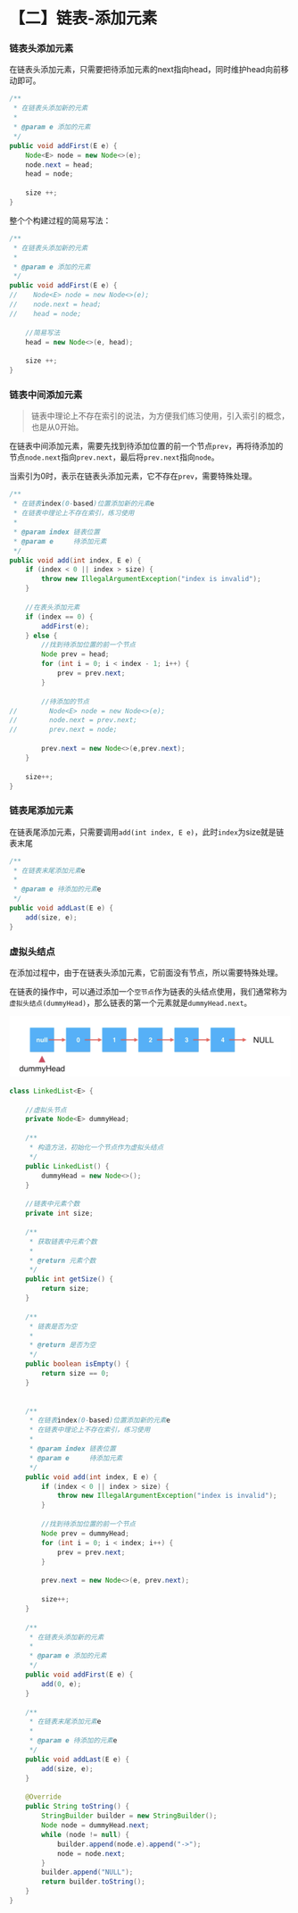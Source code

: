 # 【二】链表-添加元素

### 链表头添加元素

在链表头添加元素，只需要把待添加元素的next指向head，同时维护head向前移动即可。

```java
/**
 * 在链表头添加新的元素
 *
 * @param e 添加的元素
 */
public void addFirst(E e) {
    Node<E> node = new Node<>(e);
    node.next = head;
    head = node;

    size ++;
}
```

整个个构建过程的简易写法：

```java
/**
 * 在链表头添加新的元素
 *
 * @param e 添加的元素
 */
public void addFirst(E e) {
//    Node<E> node = new Node<>(e);
//    node.next = head;
//    head = node;

    //简易写法
    head = new Node<>(e, head);

    size ++;
}
```

### 链表中间添加元素

> 链表中理论上不存在索引的说法，为方便我们练习使用，引入索引的概念，也是从0开始。

在链表中间添加元素，需要先找到待添加位置的前一个节点`prev`，再将待添加的节点`node.next`指向`prev.next`，最后将`prev.next`指向`node`。

当索引为0时，表示在链表头添加元素，它不存在`prev`，需要特殊处理。

```java
/**
 * 在链表index(0-based)位置添加新的元素e
 * 在链表中理论上不存在索引，练习使用
 *
 * @param index 链表位置
 * @param e     待添加元素
 */
public void add(int index, E e) {
    if (index < 0 || index > size) {
        throw new IllegalArgumentException("index is invalid");
    }

    //在表头添加元素
    if (index == 0) {
        addFirst(e);
    } else {
        //找到待添加位置的前一个节点
        Node prev = head;
        for (int i = 0; i < index - 1; i++) {
            prev = prev.next;
        }
        
        //待添加的节点
//        Node<E> node = new Node<>(e);
//        node.next = prev.next;
//        prev.next = node;
      
        prev.next = new Node<>(e,prev.next);
    }

    size++;
}
```

### 链表尾添加元素

在链表尾添加元素，只需要调用`add(int index, E e)`，此时`index`为size就是链表末尾

```java
/**
 * 在链表末尾添加元素e
 *
 * @param e 待添加的元素e
 */
public void addLast(E e) {
    add(size, e);
}
```

### 虚拟头结点

在添加过程中，由于在链表头添加元素，它前面没有节点，所以需要特殊处理。

在链表的操作中，可以通过添加一个`空节点`作为链表的头结点使用，我们通常称为`虚拟头结点(dummyHead)`，那么链表的第一个元素就是`dummyHead.next`。

<img src="./images/虚拟头节点.png" alt="image-20200702233725173" style="zoom:50%;" />

```java
class LinkedList<E> {

    //虚拟头节点
    private Node<E> dummyHead;

    /**
     * 构造方法，初始化一个节点作为虚拟头结点
     */
    public LinkedList() {
        dummyHead = new Node<>();
    }

    //链表中元素个数
    private int size;

    /**
     * 获取链表中元素个数
     *
     * @return 元素个数
     */
    public int getSize() {
        return size;
    }

    /**
     * 链表是否为空
     *
     * @return 是否为空
     */
    public boolean isEmpty() {
        return size == 0;
    }


    /**
     * 在链表index(0-based)位置添加新的元素e
     * 在链表中理论上不存在索引，练习使用
     *
     * @param index 链表位置
     * @param e     待添加元素
     */
    public void add(int index, E e) {
        if (index < 0 || index > size) {
            throw new IllegalArgumentException("index is invalid");
        }

        //找到待添加位置的前一个节点
        Node prev = dummyHead;
        for (int i = 0; i < index; i++) {
            prev = prev.next;
        }

        prev.next = new Node<>(e, prev.next);

        size++;
    }

    /**
     * 在链表头添加新的元素
     *
     * @param e 添加的元素
     */
    public void addFirst(E e) {
        add(0, e);
    }
    
    /**
     * 在链表末尾添加元素e
     *
     * @param e 待添加的元素e
     */
    public void addLast(E e) {
        add(size, e);
    }

    @Override
    public String toString() {
        StringBuilder builder = new StringBuilder();
        Node node = dummyHead.next;
        while (node != null) {
            builder.append(node.e).append("->");
            node = node.next;
        }
        builder.append("NULL");
        return builder.toString();
    }
}
```

